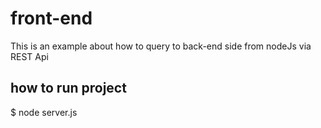 # front-end
This is an example about how to query  to back-end side from nodeJs via REST Api  
## how to run project
 $ node server.js